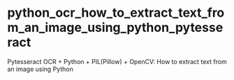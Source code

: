 # python_ocr_how_to_extract_text_from_an_image_using_python_pytesseract
Pytesseract OCR + Python + PIL(Pillow) + OpenCV: How to extract text from an image using Python
